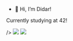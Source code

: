 - 👋 Hi, I’m Didar!

Currently studying at 42!

<picture>
<source 
  srcset="https://github-readme-stats.vercel.app/api?username=doreshev&count_private=true&show_icons=true&theme=onedark"
  media="(prefers-color-scheme: dark)"
/>
<source
  srcset="https://github-readme-stats.vercel.app/api?username=doreshev&count_private=true&show_icons=true"
  media="(prefers-color-scheme: light), (prefers-color-scheme: no-preference)"
  <img align="left">
/>
<img src="https://github.com/doreshev" />
</picture>

<picture>
<source 
  srcset="https://github-readme-stats.vercel.app/api/top-langs/?username=doreshev&layout=compact&theme=onedark"
  media="(prefers-color-scheme: dark)"
/>
<source
  srcset="https://github-readme-stats.vercel.app/api/top-langs/?username=doreshev&layout=compact"
  media="(prefers-color-scheme: light), (prefers-color-scheme: no-preference)"
/>
<img src="https://github.com/doreshev" />
</picture>
